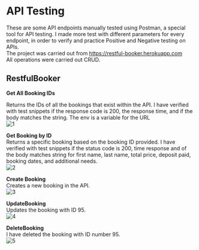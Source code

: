 # API Testing

These are some API endpoints manually tested using Postman, a special tool for API testing. I made more test with different parameters for every endpoint, in order to verify and practice Positive and Negative testing on APIs. </br>
The project was carried out from https://restful-booker.herokuapp.com</br>
All operations were carried out CRUD.</br>

## RestfulBooker
**Get All Booking IDs**</br>

Returns the IDs of all the bookings that exist within the API. I have verified with test snippets if the response code is 200, the response time, and if the body matches the string. The env is a variable for the URL </br>
![1](https://github.com/DeeKinga/Postman/assets/131695090/abaa695f-f1b5-4804-a960-cc330c04ff37)</br>


**Get Booking by ID** </br>
Returns a specific booking based on the booking ID provided. I have verified with test snippets if the status code is 200, time response and of the body matches string for first name, last name, total price, deposit paid, booking dates, and additional needs.</br>
![2](https://github.com/DeeKinga/Postman/assets/131695090/7879af2d-7218-44fb-bd62-37e069bbe25c)</br>

**Create Booking** </br>
Creates a new booking in the API.</br>
![3](https://github.com/DeeKinga/Postman/assets/131695090/e60b88dc-1f8f-4ff1-b1f4-0e30d19afd24) </br>

**UpdateBooking**</br>
Updates the booking with ID 95.</br>
![4](https://github.com/DeeKinga/Postman/assets/131695090/d92f2b2c-2d2c-4dc8-afb9-70deb0f4ce2f)

**DeleteBooking**</br>
I have deleted the booking with ID number 95.</br>
![5](https://github.com/DeeKinga/Postman/assets/131695090/fa30bd58-9684-47b9-b9bf-8002944fd34b)
